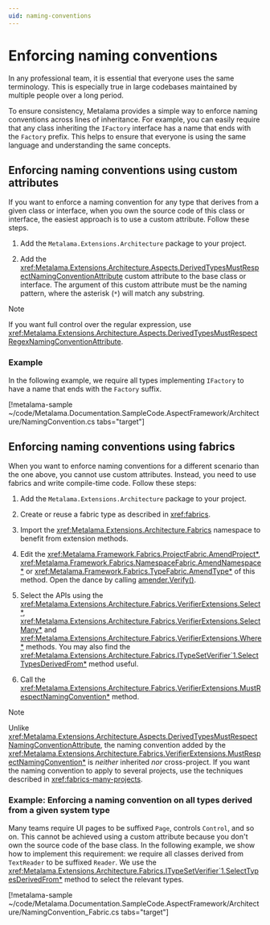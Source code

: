 ```yaml
---
uid: naming-conventions
---
```


# Enforcing naming conventions

In any professional team, it is essential that everyone uses the same terminology. This is especially true in large codebases maintained by multiple people over a long period. 

To ensure consistency, Metalama provides a simple way to enforce naming conventions across lines of inheritance. For example, you can easily require that any class inheriting the `IFactory` interface has a name that ends with the `Factory` prefix. This helps to ensure that everyone is using the same language and understanding the same concepts.

## Enforcing naming conventions using custom attributes

If you want to enforce a naming convention for any type that derives from a given class or interface, when you own the source code of this class or interface, the easiest approach is to use a custom attribute. Follow these steps.

1. Add the `Metalama.Extensions.Architecture` package to your project.

2. Add the <xref:Metalama.Extensions.Architecture.Aspects.DerivedTypesMustRespectNamingConventionAttribute> custom attribute to the base class or interface. The argument of this custom attribute must be the naming pattern, where the asterisk (`*`) will match any substring.

> [!NOTE]
> If you want full control over the regular expression, use  <xref:Metalama.Extensions.Architecture.Aspects.DerivedTypesMustRespectRegexNamingConventionAttribute>.

### Example

In the following example, we require all types implementing `IFactory` to have a name that ends with the `Factory` suffix.

[!metalama-sample ~/code/Metalama.Documentation.SampleCode.AspectFramework/Architecture/NamingConvention.cs tabs="target"]


## Enforcing naming conventions using fabrics

When you want to enforce naming conventions for a different scenario than the one above, you cannot use custom attributes. Instead, you need to use fabrics and write compile-time code. Follow these steps:

1. Add the `Metalama.Extensions.Architecture` package to your project.

2. Create or reuse a fabric type as described in <xref:fabrics>.

3. Import the <xref:Metalama.Extensions.Architecture.Fabrics> namespace to benefit from extension methods.

4. Edit the  <xref:Metalama.Framework.Fabrics.ProjectFabric.AmendProject*>,  <xref:Metalama.Framework.Fabrics.NamespaceFabric.AmendNamespace*> or  <xref:Metalama.Framework.Fabrics.TypeFabric.AmendType*> of this method. Open the dance by calling [amender.Verify()](xref:Metalama.Extensions.Architecture.Fabrics.AmenderExtensions.Verify*).

5. Select the APIs using the <xref:Metalama.Extensions.Architecture.Fabrics.VerifierExtensions.Select*>, <xref:Metalama.Extensions.Architecture.Fabrics.VerifierExtensions.SelectMany*> and <xref:Metalama.Extensions.Architecture.Fabrics.VerifierExtensions.Where*> methods. You may also find the <xref:Metalama.Extensions.Architecture.Fabrics.ITypeSetVerifier`1.SelectTypesDerivedFrom*> method useful.

6. Call the <xref:Metalama.Extensions.Architecture.Fabrics.VerifierExtensions.MustRespectNamingConvention*> method.


> [!NOTE]
> Unlike <xref:Metalama.Extensions.Architecture.Aspects.DerivedTypesMustRespectNamingConventionAttribute>, the naming convention added by the <xref:Metalama.Extensions.Architecture.Fabrics.VerifierExtensions.MustRespectNamingConvention*> is _neither_ inherited _nor_ cross-project. If you want the naming convention to apply to several projects, use the techniques described in <xref:fabrics-many-projects>.

### Example: Enforcing a naming convention on all types derived from a given system type

Many teams require UI pages to be suffixed `Page`, controls `Control`, and so on. This cannot be achieved using a custom attribute because you don't own the source code of the base class. In the following example, we show how to implement this requirement: we require all classes derived from `TextReader` to be suffixed `Reader`. We use the <xref:Metalama.Extensions.Architecture.Fabrics.ITypeSetVerifier`1.SelectTypesDerivedFrom*> method to select the relevant types.

[!metalama-sample ~/code/Metalama.Documentation.SampleCode.AspectFramework/Architecture/NamingConvention_Fabric.cs tabs="target"]